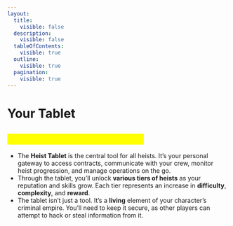 ```yaml
---
layout:
  title:
    visible: false
  description:
    visible: false
  tableOfContents:
    visible: true
  outline:
    visible: true
  pagination:
    visible: true
---
```


# Your Tablet

## <mark style="color:yellow;">**Your Criminal Operations Hub**</mark><mark style="color:yellow;">:</mark>

* The **Heist Tablet** is the central tool for all heists. It’s your personal gateway to access contracts, communicate with your crew, monitor heist progression, and manage operations on the go.
* Through the tablet, you’ll unlock **various tiers of heists** as your reputation and skills grow. Each tier represents an increase in **difficulty**, **complexity**, and **reward**.
* The tablet isn’t just a tool. It’s a **living** element of your character’s criminal empire. You’ll need to keep it secure, as other players can attempt to hack or steal information from it.
